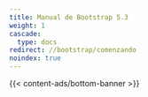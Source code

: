 ```yaml
---
title: Manual de Bootstrap 5.3
weight: 1
cascade:
  type: docs
redirect: //bootstrap/comenzando
noindex: true
---
```


{{< content-ads/bottom-banner >}}
